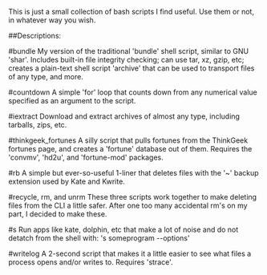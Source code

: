 This is just a small collection of bash scripts I find useful. Use them or not, in whatever way you wish.

##Descriptions: 

#bundle 
My version of the traditional 'bundle' shell script, similar to GNU 'shar'. Includes built-in file integrity checking; can use tar, xz, gzip, etc; creates a plain-text shell script 'archive' that can be used to transport files of any type, and more. 

#countdown
A simple 'for' loop that counts down from any numerical value specified as an argument to the script.

#iextract
Download and extract archives of almost any type, including tarballs, zips, etc.

#thinkgeek_fortunes
A silly script that pulls fortunes from the ThinkGeek fortunes page, and creates a 'fortune' database out of them. Requires the 'convmv', 'hd2u', and 'fortune-mod' packages. 

#rb
A simple but ever-so-useful 1-liner that deletes files with the '~' backup extension used by Kate and Kwrite.

#recycle, rm, and unrm
These three scripts work together to make deleting files from the CLI a little safer. After one too many accidental rm's on my part, I decided to make these. 

#s
Run apps like kate, dolphin, etc that make a lot of noise and do not detatch from the shell with: 's someprogram --options'

#writelog
A 2-second script that makes it a little easier to see what files a process opens and/or writes to. Requires 'strace'.

